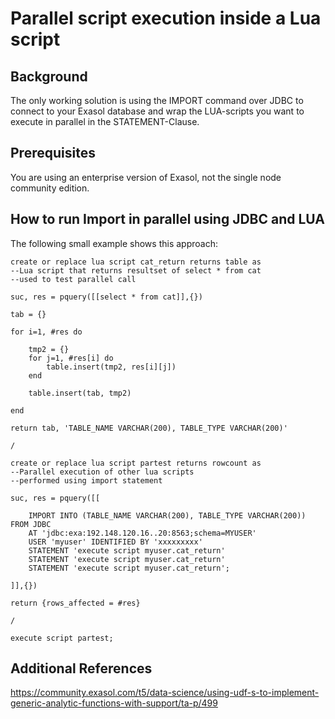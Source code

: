 # Parallel script execution inside a Lua script 
## Background

The only working solution is using the IMPORT command over JDBC to connect to your Exasol database and wrap the LUA-scripts you want to execute in parallel in the STATEMENT-Clause.

## Prerequisites

You are using an enterprise version of Exasol, not the single node community edition. 

## How to run Import in parallel using JDBC and LUA

The following small example shows this approach:


```"code
create or replace lua script cat_return returns table as
--Lua script that returns resultset of select * from cat
--used to test parallel call

suc, res = pquery([[select * from cat]],{})

tab = {}

for i=1, #res do

	tmp2 = {}
	for j=1, #res[i] do
		table.insert(tmp2, res[i][j]) 
	end

	table.insert(tab, tmp2)

end

return tab, 'TABLE_NAME VARCHAR(200), TABLE_TYPE VARCHAR(200)'

/

create or replace lua script partest returns rowcount as
--Parallel execution of other lua scripts
--performed using import statement

suc, res = pquery([[

	IMPORT INTO (TABLE_NAME VARCHAR(200), TABLE_TYPE VARCHAR(200)) FROM JDBC 
	AT 'jdbc:exa:192.148.120.16..20:8563;schema=MYUSER'
	USER 'myuser' IDENTIFIED BY 'xxxxxxxxx'
	STATEMENT 'execute script myuser.cat_return'
	STATEMENT 'execute script myuser.cat_return'
	STATEMENT 'execute script myuser.cat_return';

]],{})

return {rows_affected = #res}

/

execute script partest;
```
## Additional References

<https://community.exasol.com/t5/data-science/using-udf-s-to-implement-generic-analytic-functions-with-support/ta-p/499>

